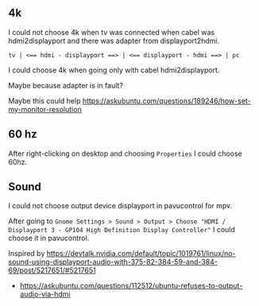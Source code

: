 ## 4k

I could not choose 4k when tv was connected when cabel was hdmi2displayport and there was adapter from displayport2hdmi.

`tv | <== hdmi - displayport ==> | <== displayport - hdmi ==> | pc`

I could choose 4k when going only with cabel hdmi2displayport.

Maybe because adapter is in fault?

Maybe this could help https://askubuntu.com/questions/189246/how-set-my-monitor-resolution

## 60 hz

After right-clicking on desktop and choosing `Properties` I could choose 60hz.

## Sound

I could not choose output device displayport in pavucontrol for mpv.

After going to `Gnome Settings > Sound > Output > Choose "HDMI / Displayport 3 - GP104 High Definition Display Controller"` I could choose it in pavucontrol.

Inspired by https://devtalk.nvidia.com/default/topic/1019761/linux/no-sound-using-displayport-audio-with-375-82-384-59-and-384-69/post/5217651/#5217651

- https://askubuntu.com/questions/112512/ubuntu-refuses-to-output-audio-via-hdmi
